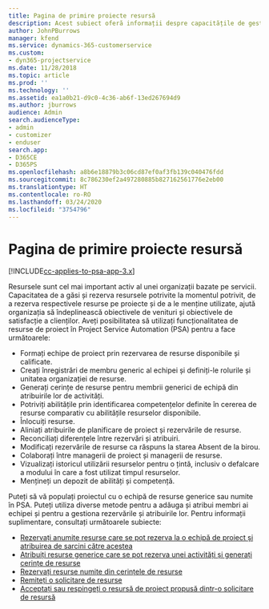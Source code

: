 ```yaml
---
title: Pagina de primire proiecte resursă
description: Acest subiect oferă informații despre capacitățile de gestionare a resurselor în Project Service Automation (PSA) for Dynamics 365.
author: JohnPBurrows
manager: kfend
ms.service: dynamics-365-customerservice
ms.custom:
- dyn365-projectservice
ms.date: 11/28/2018
ms.topic: article
ms.prod: ''
ms.technology: ''
ms.assetid: ea1a0b21-d9c0-4c36-ab6f-13ed267694d9
ms.author: jburrows
audience: Admin
search.audienceType:
- admin
- customizer
- enduser
search.app:
- D365CE
- D365PS
ms.openlocfilehash: a8b6e18879b3c06cd87ef0af3fb139c040476fdd
ms.sourcegitcommit: 8c786230ef2a497280885b827162561776e2eb00
ms.translationtype: HT
ms.contentlocale: ro-RO
ms.lasthandoff: 03/24/2020
ms.locfileid: "3754796"
---
```

# <a name="resourcing-projects-home-page"></a>Pagina de primire proiecte resursă

[!INCLUDE[cc-applies-to-psa-app-3.x](../includes/cc-applies-to-psa-app-3x.md)]

Resursele sunt cel mai important activ al unei organizații bazate pe servicii. Capacitatea de a găsi și rezerva resursele potrivite la momentul potrivit, de a rezerva respectivele resurse pe proiecte și de a le menține utilizate, ajută organizația să îndeplinească obiectivele de venituri și obiectivele de satisfacție a clienților. Aveți posibilitatea să utilizați funcționalitatea de resurse de proiect în Project Service Automation (PSA) pentru a face următoarele:

- Formați echipe de proiect prin rezervarea de resurse disponibile și calificate.
- Creați înregistrări de membru generic al echipei și definiți-le rolurile și unitatea organizației de resurse.
- Generați cerințe de resurse pentru membrii generici de echipă din atribuirile lor de activități.
- Potriviți abilitățile prin identificarea competențelor definite în cererea de resurse comparativ cu abilitățile resurselor disponibile.
- Înlocuiți resurse.
- Aliniați atribuirile de planificare de proiect și rezervările de resurse.
- Reconciliați diferențele între rezervări și atribuiri.
- Modificați rezervările de resurse ca răspuns la starea Absent de la birou.
- Colaborați între managerii de proiect și managerii de resurse.
- Vizualizați istoricul utilizării resurselor pentru o țintă, inclusiv o defalcare a modului în care a fost utilizat timpul resurselor.
- Mențineți un depozit de abilități și competență.


Puteți să vă populați proiectul cu o echipă de resurse generice sau numite în PSA. Puteți utiliza diverse metode pentru a adăuga și atribui membri ai echipei și pentru a gestiona rezervările și atribuirile lor. Pentru informații suplimentare, consultați următoarele subiecte:

- [Rezervați anumite resurse care se pot rezerva la o echipă de proiect și atribuirea de sarcini către acestea](assign-named-bookable-resource.md)
- [Atribuiți resurse generice care se pot rezerva unei activități și generați cerințe de resurse](assign-generic-bookable-resource.md)
- [Rezervați resurse numite din cerințele de resurse](book-named-resource.md)
- [Remiteți o solicitare de resurse](submit-resource-request.md)
- [Acceptați sau respingeți o resursă de proiect propusă dintr-o solicitare de resursă](accept-reject-proposed-resource.md)
